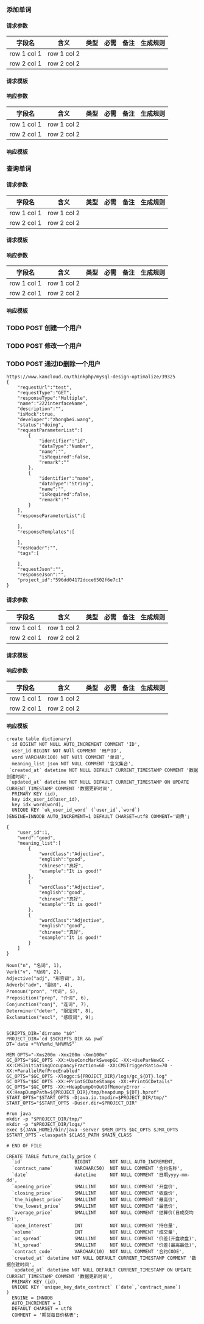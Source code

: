 
### 添加单词

#### 请求参数

字段名 | 含义 | 类型 | 必需	 | 备注 | 生成规则
---|--- |--- |--- |--- |---
row 1 col 1 | row 1 col 2  |  |  | |
row 2 col 1 | row 2 col 2  |  |  | |

#### 请求模板

#### 响应参数

字段名 | 含义 | 类型 | 必需	 | 备注 | 生成规则
---|--- |--- |--- |--- |---
row 1 col 1 | row 1 col 2  |  |  | |
row 2 col 1 | row 2 col 2  |  |  | |

#### 响应模板


###  查询单词

#### 请求参数

字段名 | 含义 | 类型 | 必需	 | 备注 | 生成规则
---|--- |--- |--- |--- |---
row 1 col 1 | row 1 col 2  |  |  | |
row 2 col 1 | row 2 col 2  |  |  | |

#### 请求模板

#### 响应参数

字段名 | 含义 | 类型 | 必需	 | 备注 | 生成规则
---|--- |--- |--- |--- |---
row 1 col 1 | row 1 col 2  |  |  | |
row 2 col 1 | row 2 col 2  |  |  | |

#### 响应模板


### TODO POST 创建一个用户
### TODO POST 修改一个用户
### TODO POST 通过ID删除一个用户


```
https://www.kancloud.cn/thinkphp/mysql-design-optimalize/39325
{
    "requestUrl":"test",
    "requestType":"GET",
    "responseType":"Multiple",
    "name":"222interfaceName",
    "description":"",
    "isMock":true,
    "developer":"zhongbei.wang",
    "status":"doing",
    "requestParameterList":[
        {
            "identifier":"id",
            "dataType":"Number",
            "name":"",
            "isRequired":false,
            "remark":""
        },
        {
            "identifier":"name",
            "dataType":"String",
            "name":"",
            "isRequired":false,
            "remark":""
        }
    ],
    "responseParameterList":[

    ],
    "responseTemplates":[

    ],
    "resHeader":"",
    "tags":[

    ],
    "requestJson":"",
    "responseJson":"",
    "project_id":"596dd04172dcce6502f6e7c1"
}
```

#### 请求参数

字段名 | 含义 | 类型 | 必需	 | 备注 | 生成规则
---|--- |--- |--- |--- |---
row 1 col 1 | row 1 col 2  |  |  | |
row 2 col 1 | row 2 col 2  |  |  | |

#### 请求模板

#### 响应参数

字段名 | 含义 | 类型 | 必需	 | 备注 | 生成规则
---|--- |--- |--- |--- |---
row 1 col 1 | row 1 col 2  |  |  | |
row 2 col 1 | row 2 col 2  |  |  | |

#### 响应模板

```
create table dictionary(
  id BIGINT NOT NULL AUTO_INCREMENT COMMENT 'ID',
  user_id BIGINT NOT NUll COMMENT '用户ID',
  word VARCHAR(100) NOT NUll COMMENT '单词',
  meaning_list json NOT NULL COMMENT '含义集合',
 `created_at` datetime NOT NULL DEFAULT CURRENT_TIMESTAMP COMMENT '数据创建时间',
 `updated_at` datetime NOT NULL DEFAULT CURRENT_TIMESTAMP ON UPDATE CURRENT_TIMESTAMP COMMENT '数据更新时间',
  PRIMARY KEY (id),
  key idx_user_id(user_id),
  key idx_word(word),
  UNIQUE KEY `uk_user_id_word` (`user_id`,`word`)
)ENGINE=INNODB AUTO_INCREMENT=1 DEFAULT CHARSET=utf8 COMMENT='词典';

```

```
{
    "user_id":1,
    "word":"good",
    "meaning_list":[
        {
            "wordClass":"Adjective",
            "english":"good",
            "chinese":"真好",
            "example":"It is good!"
        },
        {
            "wordClass":"Adjective",
            "english":"good",
            "chinese":"真好",
            "example":"It is good!"
        },
        {
            "wordClass":"Adjective",
            "english":"good",
            "chinese":"真好",
            "example":"It is good!"
        }
    ]
}

Noun("n", "名词", 1),
Verb("v", "动词", 2),
Adjective("adj", "形容词", 3),
Adverb("adv", "副词", 4),
Pronoun("pron", "代词", 5),
Preposition("prep", "介词", 6),
Conjunction("conj", "连词", 7),
Determiner("deter", "限定词", 8),
Exclamation("excl", "感叹词", 9);


SCRIPTS_DIR=`dirname "$0"`
PROJECT_DIR=`cd $SCRIPTS_DIR && pwd`
DT=`date +"%Y%m%d_%H%M%S"`

MEM_OPTS="-Xms200m -Xmx200m -Xmn100m"
GC_OPTS="$GC_OPTS -XX:+UseConcMarkSweepGC -XX:+UseParNewGC -XX:CMSInitiatingOccupancyFraction=60 -XX:CMSTriggerRatio=70 -XX:+ParallelRefProcEnabled"
GC_OPTS="$GC_OPTS -Xloggc:${PROJECT_DIR}/logs/gc_${DT}.log"
GC_OPTS="$GC_OPTS -XX:+PrintGCDateStamps -XX:+PrintGCDetails"
GC_OPTS="$GC_OPTS -XX:+HeapDumpOnOutOfMemoryError -XX:HeapDumpPath=${PROJECT_DIR}/tmp/heapdump_${DT}.hprof"
START_OPTS="$START_OPTS -Djava.io.tmpdir=$PROJECT_DIR/tmp/"
START_OPTS="$START_OPTS -Duser.dir=$PROJECT_DIR"

#run java
mkdir -p "$PROJECT_DIR/tmp/"
mkdir -p "$PROJECT_DIR/logs/"
exec ${JAVA_HOME}/bin/java -server $MEM_OPTS $GC_OPTS $JMX_OPTS $START_OPTS -classpath $CLASS_PATH $MAIN_CLASS

# END OF FILE
```


```
CREATE TABLE future_daily_price (
  `id`                   BIGINT       NOT NULL AUTO_INCREMENT,
  `contract_name`        VARCHAR(50)  NOT NULL COMMENT '合约名称',
  `date`                 datetime     NOT NULL COMMENT '日期yyyy-mm-dd',
  `opening_price`        SMALLINT     NOT NULL COMMENT '开盘价',
  `closing_price`        SMALLINT     NOT NULL COMMENT '收盘价',
  `the_highest_price`    SMALLINT     NOT NULL COMMENT '最高价',
  `the_lowest_price`     SMALLINT     NOT NULL COMMENT '最低价',
  `average_price`        SMALLINT     NOT NULL COMMENT '结算价(日成交均价)',
  `open_interest`        INT          NOT NULL COMMENT '持仓量',
  `volume`               INT          NOT NULL COMMENT '成交量',
  `oc_spread`            SMALLINT     NOT NULL COMMENT '价差(开盘收盘)',
  `hl_spread`            SMALLINT     NOT NULL COMMENT '价差(最高最低)',
  `contract_code`        VARCHAR(10)  NOT NULL COMMENT '合约CODE',
  `created_at` datetime NOT NULL DEFAULT CURRENT_TIMESTAMP COMMENT '数据创建时间',
  `updated_at` datetime NOT NULL DEFAULT CURRENT_TIMESTAMP ON UPDATE CURRENT_TIMESTAMP COMMENT '数据更新时间',
  PRIMARY KEY (id),
  UNIQUE KEY `unique_key_date_contract` (`date`,`contract_name`)
)
  ENGINE = INNODB
  AUTO_INCREMENT = 1
  DEFAULT CHARSET = utf8
  COMMENT = '期货每日价格表';
```